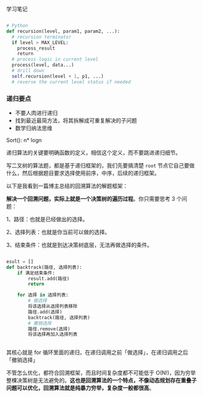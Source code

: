 学习笔记

```python

# Python
def recursion(level, param1, param2, ...):     
  # recursion terminator     
  if level > MAX_LEVEL: 	   
    process_result 	   
    return     
  # process logic in current level     
  process(level, data...)     
  # drill down     
  self.recursion(level + 1, p1, ...)     
  # reverse the current level status if needed
```



### 递归要点

* 不要人肉进行递归
* 找到最近最简方法，将其拆解成可重复解决的子问题
* 数学归纳法思维

Sort():  n* logn





递归算法的关键要明确函数的定义，相信这个定义，而不要跳进递归细节。

写二叉树的算法题，都是基于递归框架的，我们先要搞清楚 `root` 节点它自己要做什么，然后根据题目要求选择使用前序，中序，后续的递归框架。



以下是我看到一篇博主总结的回溯算法的解题框架：

**解决一个回溯问题，实际上就是一个决策树的遍历过程**。你只需要思考 3 个问题：

1、路径：也就是已经做出的选择。

2、选择列表：也就是你当前可以做的选择。

3、结束条件：也就是到达决策树底层，无法再做选择的条件。

```python

esult = []
def backtrack(路径, 选择列表):
    if 满足结束条件:
        result.add(路径)
        return

    for 选择 in 选择列表:
      	# 做选择
        将该选择从选择列表移除
        路径.add(选择)
        backtrack(路径, 选择列表)
        # 撤销选择
        路径.remove(选择)
        将该选择再加入选择列表
        

```

 其核心就是 for 循环里面的递归，在递归调用之前「做选择」，在递归调用之后「撤销选择」



不管怎么优化，都符合回溯框架，而且时间复杂度都不可能低于 O(N!)，因为穷举整棵决策树是无法避免的。**这也是回溯算法的一个特点，不像动态规划存在重叠子问题可以优化，回溯算法就是纯暴力穷举，复杂度一般都很高**。

